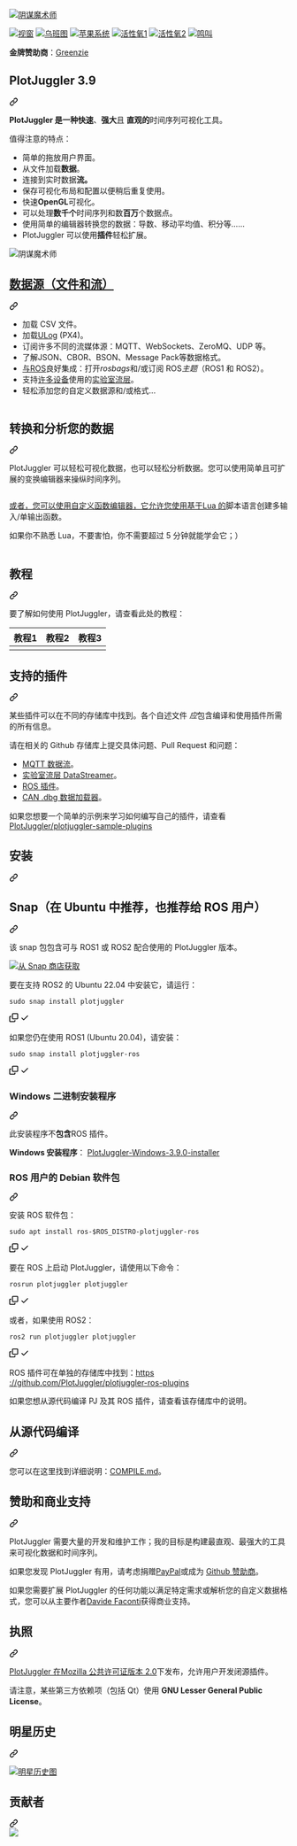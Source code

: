 <div class="Box-sc-g0xbh4-0 bJMeLZ js-snippet-clipboard-copy-unpositioned" data-hpc="true"><article class="markdown-body entry-content container-lg" itemprop="text"><p dir="auto"><a target="_blank" rel="noopener noreferrer" href="https://github.com/facontidavide/PlotJuggler/blob/main/docs/plotjuggler3_banner.svg"><img src="https://github.com/facontidavide/PlotJuggler/raw/main/docs/plotjuggler3_banner.svg" alt="阴谋魔术师" style="max-width: 100%;"></a></p>
<p dir="auto"><a href="https://github.com/facontidavide/PlotJuggler/actions/workflows/windows.yaml"><img src="https://github.com/facontidavide/PlotJuggler/actions/workflows/windows.yaml/badge.svg" alt="视窗" style="max-width: 100%;"></a>
<a href="https://github.com/facontidavide/PlotJuggler/actions/workflows/ubuntu.yaml"><img src="https://github.com/facontidavide/PlotJuggler/actions/workflows/ubuntu.yaml/badge.svg" alt="乌班图" style="max-width: 100%;"></a>
<a href="https://github.com/facontidavide/PlotJuggler/actions/workflows/macos.yaml"><img src="https://github.com/facontidavide/PlotJuggler/actions/workflows/macos.yaml/badge.svg" alt="苹果系统" style="max-width: 100%;"></a>
<a href="https://github.com/facontidavide/PlotJuggler/actions?query=workflow%3Aros1"><img src="https://github.com/facontidavide/PlotJuggler/workflows/ros1/badge.svg" alt="活性氧1" style="max-width: 100%;"></a>
<a href="https://github.com/facontidavide/PlotJuggler/actions?query=workflow%3Aros2"><img src="https://github.com/facontidavide/PlotJuggler/workflows/ros2/badge.svg" alt="活性氧2" style="max-width: 100%;"></a>
<a href="https://twitter.com/intent/tweet?text=I%20use%20PlotJuggler%20and%20it%20is%20amazing%0D%0A&amp;url=https://github.com/facontidavide/PlotJuggler&amp;via=facontidavide&amp;hashtags=dataviz,plotjuggler,GoROS,PX4" rel="nofollow"><img src="https://camo.githubusercontent.com/a00d957c85627f2862ae61b59289e25f875e9ae40a716efdf5c3e032d6b8f863/68747470733a2f2f696d672e736869656c64732e696f2f747769747465722f75726c2f687474702f736869656c64732e696f2e7376673f7374796c653d736f6369616c" alt="鸣叫" data-canonical-src="https://img.shields.io/twitter/url/http/shields.io.svg?style=social" style="max-width: 100%;"></a></p>
<p dir="auto"><strong><font style="vertical-align: inherit;"><font style="vertical-align: inherit;">金牌赞助商</font></font></strong><font style="vertical-align: inherit;"><font style="vertical-align: inherit;">：</font></font><a href="https://www.greenzie.com/" rel="nofollow"><font style="vertical-align: inherit;"><font style="vertical-align: inherit;">Greenzie</font></font></a></p>
<div class="markdown-heading" dir="auto"><h1 tabindex="-1" class="heading-element" dir="auto"><font style="vertical-align: inherit;"><font style="vertical-align: inherit;">PlotJuggler 3.9</font></font></h1><a id="user-content-plotjuggler-39" class="anchor" aria-label="永久链接：PlotJuggler 3.9" href="#plotjuggler-39"><svg class="octicon octicon-link" viewBox="0 0 16 16" version="1.1" width="16" height="16" aria-hidden="true"><path d="m7.775 3.275 1.25-1.25a3.5 3.5 0 1 1 4.95 4.95l-2.5 2.5a3.5 3.5 0 0 1-4.95 0 .751.751 0 0 1 .018-1.042.751.751 0 0 1 1.042-.018 1.998 1.998 0 0 0 2.83 0l2.5-2.5a2.002 2.002 0 0 0-2.83-2.83l-1.25 1.25a.751.751 0 0 1-1.042-.018.751.751 0 0 1-.018-1.042Zm-4.69 9.64a1.998 1.998 0 0 0 2.83 0l1.25-1.25a.751.751 0 0 1 1.042.018.751.751 0 0 1 .018 1.042l-1.25 1.25a3.5 3.5 0 1 1-4.95-4.95l2.5-2.5a3.5 3.5 0 0 1 4.95 0 .751.751 0 0 1-.018 1.042.751.751 0 0 1-1.042.018 1.998 1.998 0 0 0-2.83 0l-2.5 2.5a1.998 1.998 0 0 0 0 2.83Z"></path></svg></a></div>
<p dir="auto"><font style="vertical-align: inherit;"></font><strong><font style="vertical-align: inherit;"><font style="vertical-align: inherit;">PlotJuggler 是一种快速</font></font></strong><font style="vertical-align: inherit;"><font style="vertical-align: inherit;">、</font></font><strong><font style="vertical-align: inherit;"><font style="vertical-align: inherit;">强大</font></font></strong><font style="vertical-align: inherit;"><font style="vertical-align: inherit;">且  </font></font><strong><font style="vertical-align: inherit;"><font style="vertical-align: inherit;">直观的</font></font></strong><font style="vertical-align: inherit;"><font style="vertical-align: inherit;">时间序列可视化工具</font><font style="vertical-align: inherit;">。</font></font></p>
<p dir="auto"><font style="vertical-align: inherit;"><font style="vertical-align: inherit;">值得注意的特点：</font></font></p>
<ul dir="auto">
<li><font style="vertical-align: inherit;"><font style="vertical-align: inherit;">简单的拖放用户界面。</font></font></li>
<li><font style="vertical-align: inherit;"><font style="vertical-align: inherit;">从文件加载</font></font><strong><font style="vertical-align: inherit;"><font style="vertical-align: inherit;">数据</font></font></strong><font style="vertical-align: inherit;"><font style="vertical-align: inherit;">。</font></font></li>
<li><font style="vertical-align: inherit;"><font style="vertical-align: inherit;">连接到实时</font><font style="vertical-align: inherit;">数据</font></font><strong><font style="vertical-align: inherit;"><font style="vertical-align: inherit;">流。</font></font></strong><font style="vertical-align: inherit;"></font></li>
<li><font style="vertical-align: inherit;"><font style="vertical-align: inherit;">保存可视化布局和配置以便稍后重复使用。</font></font></li>
<li><font style="vertical-align: inherit;"><font style="vertical-align: inherit;">快速</font></font><strong><font style="vertical-align: inherit;"><font style="vertical-align: inherit;">OpenGL</font></font></strong><font style="vertical-align: inherit;"><font style="vertical-align: inherit;">可视化。</font></font></li>
<li><font style="vertical-align: inherit;"><font style="vertical-align: inherit;">可以处理</font></font><strong><font style="vertical-align: inherit;"><font style="vertical-align: inherit;">数千个</font></font></strong><font style="vertical-align: inherit;"><font style="vertical-align: inherit;">时间序列和数</font></font><strong><font style="vertical-align: inherit;"><font style="vertical-align: inherit;">百万</font></font></strong><font style="vertical-align: inherit;"><font style="vertical-align: inherit;">个数据点。</font></font></li>
<li><font style="vertical-align: inherit;"><font style="vertical-align: inherit;">使用简单的编辑器转换您的数据：导数、移动平均值、积分等……</font></font></li>
<li><font style="vertical-align: inherit;"><font style="vertical-align: inherit;">PlotJuggler 可以使用</font></font><strong><font style="vertical-align: inherit;"><font style="vertical-align: inherit;">插件</font></font></strong><font style="vertical-align: inherit;"><font style="vertical-align: inherit;">轻松扩展。</font></font></li>
</ul>
<p dir="auto"><animated-image data-catalyst=""><a target="_blank" rel="noopener noreferrer" href="https://github.com/facontidavide/PlotJuggler/blob/main/docs/plotjuggler3.gif" data-target="animated-image.originalLink"><img src="https://github.com/facontidavide/PlotJuggler/raw/main/docs/plotjuggler3.gif" alt="阴谋魔术师" style="max-width: 100%; display: inline-block;" data-target="animated-image.originalImage"></a>
      <span class="AnimatedImagePlayer" data-target="animated-image.player" hidden="">
        <a data-target="animated-image.replacedLink" class="AnimatedImagePlayer-images" href="https://github.com/facontidavide/PlotJuggler/blob/main/docs/plotjuggler3.gif" target="_blank">
          
        
<div class="markdown-heading" dir="auto"><h2 tabindex="-1" class="heading-element" dir="auto"><font style="vertical-align: inherit;"><font style="vertical-align: inherit;">数据源（文件和流）</font></font></h2><a id="user-content-data-sources-file-and-streaming" class="anchor" aria-label="永久链接：数据源（文件和流）" href="#data-sources-file-and-streaming"><svg class="octicon octicon-link" viewBox="0 0 16 16" version="1.1" width="16" height="16" aria-hidden="true"><path d="m7.775 3.275 1.25-1.25a3.5 3.5 0 1 1 4.95 4.95l-2.5 2.5a3.5 3.5 0 0 1-4.95 0 .751.751 0 0 1 .018-1.042.751.751 0 0 1 1.042-.018 1.998 1.998 0 0 0 2.83 0l2.5-2.5a2.002 2.002 0 0 0-2.83-2.83l-1.25 1.25a.751.751 0 0 1-1.042-.018.751.751 0 0 1-.018-1.042Zm-4.69 9.64a1.998 1.998 0 0 0 2.83 0l1.25-1.25a.751.751 0 0 1 1.042.018.751.751 0 0 1 .018 1.042l-1.25 1.25a3.5 3.5 0 1 1-4.95-4.95l2.5-2.5a3.5 3.5 0 0 1 4.95 0 .751.751 0 0 1-.018 1.042.751.751 0 0 1-1.042.018 1.998 1.998 0 0 0-2.83 0l-2.5 2.5a1.998 1.998 0 0 0 0 2.83Z"></path></svg></a></div>
<ul dir="auto">
<li><font style="vertical-align: inherit;"><font style="vertical-align: inherit;">加载 CSV 文件。</font></font></li>
<li><font style="vertical-align: inherit;"><font style="vertical-align: inherit;">加载</font></font><a href="https://dev.px4.io/v1.9.0/en/log/ulog_file_format.html" rel="nofollow"><font style="vertical-align: inherit;"><font style="vertical-align: inherit;">ULog</font></font></a><font style="vertical-align: inherit;"><font style="vertical-align: inherit;"> (PX4)。</font></font></li>
<li><font style="vertical-align: inherit;"><font style="vertical-align: inherit;">订阅许多不同的流媒体源：MQTT、WebSockets、ZeroMQ、UDP 等。</font></font></li>
<li><font style="vertical-align: inherit;"><font style="vertical-align: inherit;">了解JSON、CBOR、BSON、Message Pack等数据格式。</font></font></li>
<li><font style="vertical-align: inherit;"></font><a href="https://www.ros.org/" rel="nofollow"><font style="vertical-align: inherit;"><font style="vertical-align: inherit;">与ROS</font></font></a><font style="vertical-align: inherit;"><font style="vertical-align: inherit;">良好集成</font><font style="vertical-align: inherit;">：打开</font></font><em><font style="vertical-align: inherit;"><font style="vertical-align: inherit;">rosbags</font></font></em><font style="vertical-align: inherit;"><font style="vertical-align: inherit;">和/或订阅 ROS</font></font><em><font style="vertical-align: inherit;"><font style="vertical-align: inherit;">主题</font></font></em><font style="vertical-align: inherit;"><font style="vertical-align: inherit;">（ROS1 和 ROS2）。</font></font></li>
<li><font style="vertical-align: inherit;"><font style="vertical-align: inherit;">支持</font><a href="https://labstreaminglayer.readthedocs.io/info/supported_devices.html" rel="nofollow"><font style="vertical-align: inherit;">许多设备</font></a><font style="vertical-align: inherit;">使用的</font></font><a href="https://labstreaminglayer.readthedocs.io/info/intro.html" rel="nofollow"><font style="vertical-align: inherit;"><font style="vertical-align: inherit;">实验室流层</font></font></a><font style="vertical-align: inherit;"><font style="vertical-align: inherit;">。</font></font><a href="https://labstreaminglayer.readthedocs.io/info/supported_devices.html" rel="nofollow"><font style="vertical-align: inherit;"></font></a><font style="vertical-align: inherit;"></font></li>
<li><font style="vertical-align: inherit;"><font style="vertical-align: inherit;">轻松添加您的自定义数据源和/或格式...</font></font></li>
</ul>
<p dir="auto"><a target="_blank" rel="noopener noreferrer" href="/facontidavide/PlotJuggler/blob/main/docs/data_sources.svg"><img src="/facontidavide/PlotJuggler/raw/main/docs/data_sources.svg" alt="" style="max-width: 100%;"></a></p>
<div class="markdown-heading" dir="auto"><h2 tabindex="-1" class="heading-element" dir="auto"><font style="vertical-align: inherit;"><font style="vertical-align: inherit;">转换和分析您的数据</font></font></h2><a id="user-content-transform-and-analyze-your-data" class="anchor" aria-label="永久链接：转换和分析您的数据" href="#transform-and-analyze-your-data"><svg class="octicon octicon-link" viewBox="0 0 16 16" version="1.1" width="16" height="16" aria-hidden="true"><path d="m7.775 3.275 1.25-1.25a3.5 3.5 0 1 1 4.95 4.95l-2.5 2.5a3.5 3.5 0 0 1-4.95 0 .751.751 0 0 1 .018-1.042.751.751 0 0 1 1.042-.018 1.998 1.998 0 0 0 2.83 0l2.5-2.5a2.002 2.002 0 0 0-2.83-2.83l-1.25 1.25a.751.751 0 0 1-1.042-.018.751.751 0 0 1-.018-1.042Zm-4.69 9.64a1.998 1.998 0 0 0 2.83 0l1.25-1.25a.751.751 0 0 1 1.042.018.751.751 0 0 1 .018 1.042l-1.25 1.25a3.5 3.5 0 1 1-4.95-4.95l2.5-2.5a3.5 3.5 0 0 1 4.95 0 .751.751 0 0 1-.018 1.042.751.751 0 0 1-1.042.018 1.998 1.998 0 0 0-2.83 0l-2.5 2.5a1.998 1.998 0 0 0 0 2.83Z"></path></svg></a></div>
<p dir="auto"><font style="vertical-align: inherit;"><font style="vertical-align: inherit;">PlotJuggler 可以轻松可视化数据，也可以轻松分析数据。</font><font style="vertical-align: inherit;">您可以使用简单且可扩展的变换编辑器来操纵时间序列。</font></font></p>
<p dir="auto"><a target="_blank" rel="noopener noreferrer" href="/facontidavide/PlotJuggler/blob/main/docs/function_editor.png"><img src="/facontidavide/PlotJuggler/raw/main/docs/function_editor.png" alt="" style="max-width: 100%;"></a></p>
<p dir="auto"><font style="vertical-align: inherit;"></font><a href="https://www.tutorialspoint.com/lua/index.htm" rel="nofollow"><font style="vertical-align: inherit;"><font style="vertical-align: inherit;">或者，您可以使用自定义函数编辑器，它允许您使用基于Lua 的</font></font></a><font style="vertical-align: inherit;"><font style="vertical-align: inherit;">脚本语言创建多输入/单输出函数</font><font style="vertical-align: inherit;">。</font></font></p>
<p dir="auto"><font style="vertical-align: inherit;"><font style="vertical-align: inherit;">如果你不熟悉 Lua，不要害怕，你不需要超过 5 分钟就能学会它；）</font></font></p>
<p dir="auto"><a target="_blank" rel="noopener noreferrer" href="/facontidavide/PlotJuggler/blob/main/docs/custom_editor.png"><img src="/facontidavide/PlotJuggler/raw/main/docs/custom_editor.png" alt="" style="max-width: 100%;"></a></p>
<div class="markdown-heading" dir="auto"><h2 tabindex="-1" class="heading-element" dir="auto"><font style="vertical-align: inherit;"><font style="vertical-align: inherit;">教程</font></font></h2><a id="user-content-tutorials" class="anchor" aria-label="永久链接：教程" href="#tutorials"><svg class="octicon octicon-link" viewBox="0 0 16 16" version="1.1" width="16" height="16" aria-hidden="true"><path d="m7.775 3.275 1.25-1.25a3.5 3.5 0 1 1 4.95 4.95l-2.5 2.5a3.5 3.5 0 0 1-4.95 0 .751.751 0 0 1 .018-1.042.751.751 0 0 1 1.042-.018 1.998 1.998 0 0 0 2.83 0l2.5-2.5a2.002 2.002 0 0 0-2.83-2.83l-1.25 1.25a.751.751 0 0 1-1.042-.018.751.751 0 0 1-.018-1.042Zm-4.69 9.64a1.998 1.998 0 0 0 2.83 0l1.25-1.25a.751.751 0 0 1 1.042.018.751.751 0 0 1 .018 1.042l-1.25 1.25a3.5 3.5 0 1 1-4.95-4.95l2.5-2.5a3.5 3.5 0 0 1 4.95 0 .751.751 0 0 1-.018 1.042.751.751 0 0 1-1.042.018 1.998 1.998 0 0 0-2.83 0l-2.5 2.5a1.998 1.998 0 0 0 0 2.83Z"></path></svg></a></div>
<p dir="auto"><font style="vertical-align: inherit;"><font style="vertical-align: inherit;">要了解如何使用 PlotJuggler，请查看此处的教程：</font></font></p>
<table>
<thead>
<tr>
<th align="center"><font style="vertical-align: inherit;"><font style="vertical-align: inherit;">教程1</font></font></th>
<th align="center"><font style="vertical-align: inherit;"><font style="vertical-align: inherit;">教程2</font></font></th>
<th align="center"><font style="vertical-align: inherit;"><font style="vertical-align: inherit;">教程3</font></font></th>
</tr>
</thead>
<tbody>
<tr>
<td align="center"><a href="https://slides.com/davidefaconti/introduction-to-plotjuggler" rel="nofollow"><img src="/facontidavide/PlotJuggler/raw/main/docs/tutorial_1.png" alt="" style="max-width: 100%;"></a></td>
<td align="center"><a href="https://slides.com/davidefaconti/plotjuggler-data" rel="nofollow"><img src="/facontidavide/PlotJuggler/raw/main/docs/tutorial_2.png" alt="" style="max-width: 100%;"></a></td>
<td align="center"><a href="https://slides.com/davidefaconti/plotjuggler-transforms" rel="nofollow"><img src="/facontidavide/PlotJuggler/raw/main/docs/tutorial_3.png" alt="" style="max-width: 100%;"></a></td>
</tr>
</tbody>
</table>
<div class="markdown-heading" dir="auto"><h2 tabindex="-1" class="heading-element" dir="auto"><font style="vertical-align: inherit;"><font style="vertical-align: inherit;">支持的插件</font></font></h2><a id="user-content-supported-plugins" class="anchor" aria-label="永久链接：支持的插件" href="#supported-plugins"><svg class="octicon octicon-link" viewBox="0 0 16 16" version="1.1" width="16" height="16" aria-hidden="true"><path d="m7.775 3.275 1.25-1.25a3.5 3.5 0 1 1 4.95 4.95l-2.5 2.5a3.5 3.5 0 0 1-4.95 0 .751.751 0 0 1 .018-1.042.751.751 0 0 1 1.042-.018 1.998 1.998 0 0 0 2.83 0l2.5-2.5a2.002 2.002 0 0 0-2.83-2.83l-1.25 1.25a.751.751 0 0 1-1.042-.018.751.751 0 0 1-.018-1.042Zm-4.69 9.64a1.998 1.998 0 0 0 2.83 0l1.25-1.25a.751.751 0 0 1 1.042.018.751.751 0 0 1 .018 1.042l-1.25 1.25a3.5 3.5 0 1 1-4.95-4.95l2.5-2.5a3.5 3.5 0 0 1 4.95 0 .751.751 0 0 1-.018 1.042.751.751 0 0 1-1.042.018 1.998 1.998 0 0 0-2.83 0l-2.5 2.5a1.998 1.998 0 0 0 0 2.83Z"></path></svg></a></div>
<p dir="auto"><font style="vertical-align: inherit;"><font style="vertical-align: inherit;">某些插件可以在不同的存储库中找到。</font><font style="vertical-align: inherit;">各个自述文件
</font></font><em><font style="vertical-align: inherit;"><font style="vertical-align: inherit;">应</font></font></em><font style="vertical-align: inherit;"><font style="vertical-align: inherit;">包含编译和使用插件所需的所有信息。</font></font></p>
<p dir="auto"><font style="vertical-align: inherit;"><font style="vertical-align: inherit;">请在相关的 Github 存储库上提交具体问题、Pull Request 和问题：</font></font></p>
<ul dir="auto">
<li><a href="https://github.com/PlotJuggler/plotjuggler-mqtt"><font style="vertical-align: inherit;"><font style="vertical-align: inherit;">MQTT 数据流</font></font></a><font style="vertical-align: inherit;"><font style="vertical-align: inherit;">。</font></font></li>
<li><a href="https://github.com/PlotJuggler/plotjuggler-lsl"><font style="vertical-align: inherit;"><font style="vertical-align: inherit;">实验室流层 DataStreamer</font></font></a><font style="vertical-align: inherit;"><font style="vertical-align: inherit;">。</font></font></li>
<li><a href="https://github.com/PlotJuggler/plotjuggler-ros-plugins"><font style="vertical-align: inherit;"><font style="vertical-align: inherit;">ROS 插件</font></font></a><font style="vertical-align: inherit;"><font style="vertical-align: inherit;">。</font></font></li>
<li><a href="https://github.com/PlotJuggler/plotjuggler-CAN-dbs"><font style="vertical-align: inherit;"><font style="vertical-align: inherit;">CAN .dbg 数据加载器</font></font></a><font style="vertical-align: inherit;"><font style="vertical-align: inherit;">。</font></font></li>
</ul>
<p dir="auto"><font style="vertical-align: inherit;"><font style="vertical-align: inherit;">如果您想要一个简单的示例来学习如何编写自己的插件，请查看
</font></font><a href="https://github.com/PlotJuggler/plotjuggler-sample-plugins"><font style="vertical-align: inherit;"><font style="vertical-align: inherit;">PlotJuggler/plotjuggler-sample-plugins</font></font></a></p>
<div class="markdown-heading" dir="auto"><h2 tabindex="-1" class="heading-element" dir="auto"><font style="vertical-align: inherit;"><font style="vertical-align: inherit;">安装</font></font></h2><a id="user-content-installation" class="anchor" aria-label="永久链接：安装" href="#installation"><svg class="octicon octicon-link" viewBox="0 0 16 16" version="1.1" width="16" height="16" aria-hidden="true"><path d="m7.775 3.275 1.25-1.25a3.5 3.5 0 1 1 4.95 4.95l-2.5 2.5a3.5 3.5 0 0 1-4.95 0 .751.751 0 0 1 .018-1.042.751.751 0 0 1 1.042-.018 1.998 1.998 0 0 0 2.83 0l2.5-2.5a2.002 2.002 0 0 0-2.83-2.83l-1.25 1.25a.751.751 0 0 1-1.042-.018.751.751 0 0 1-.018-1.042Zm-4.69 9.64a1.998 1.998 0 0 0 2.83 0l1.25-1.25a.751.751 0 0 1 1.042.018.751.751 0 0 1 .018 1.042l-1.25 1.25a3.5 3.5 0 1 1-4.95-4.95l2.5-2.5a3.5 3.5 0 0 1 4.95 0 .751.751 0 0 1-.018 1.042.751.751 0 0 1-1.042.018 1.998 1.998 0 0 0-2.83 0l-2.5 2.5a1.998 1.998 0 0 0 0 2.83Z"></path></svg></a></div>
<div class="markdown-heading" dir="auto"><h2 tabindex="-1" class="heading-element" dir="auto"><font style="vertical-align: inherit;"><font style="vertical-align: inherit;">Snap（在 Ubuntu 中推荐，也推荐给 ROS 用户）</font></font></h2><a id="user-content-snap-recommended-in-ubuntu-to-ros-users-too" class="anchor" aria-label="永久链接：Snap（在 Ubuntu 中推荐，也推荐给 ROS 用户）" href="#snap-recommended-in-ubuntu-to-ros-users-too"><svg class="octicon octicon-link" viewBox="0 0 16 16" version="1.1" width="16" height="16" aria-hidden="true"><path d="m7.775 3.275 1.25-1.25a3.5 3.5 0 1 1 4.95 4.95l-2.5 2.5a3.5 3.5 0 0 1-4.95 0 .751.751 0 0 1 .018-1.042.751.751 0 0 1 1.042-.018 1.998 1.998 0 0 0 2.83 0l2.5-2.5a2.002 2.002 0 0 0-2.83-2.83l-1.25 1.25a.751.751 0 0 1-1.042-.018.751.751 0 0 1-.018-1.042Zm-4.69 9.64a1.998 1.998 0 0 0 2.83 0l1.25-1.25a.751.751 0 0 1 1.042.018.751.751 0 0 1 .018 1.042l-1.25 1.25a3.5 3.5 0 1 1-4.95-4.95l2.5-2.5a3.5 3.5 0 0 1 4.95 0 .751.751 0 0 1-.018 1.042.751.751 0 0 1-1.042.018 1.998 1.998 0 0 0-2.83 0l-2.5 2.5a1.998 1.998 0 0 0 0 2.83Z"></path></svg></a></div>
<p dir="auto"><font style="vertical-align: inherit;"><font style="vertical-align: inherit;">该 snap 包包含可与 ROS1 或 ROS2 配合使用的 PlotJuggler 版本。</font></font></p>
<p dir="auto"><a target="_blank" rel="noopener noreferrer nofollow" href="https://camo.githubusercontent.com/46aa03c94aa80f6545e01f2ce3966a1d7ae73552495f177b9b71f411408ce325/68747470733a2f2f736e617063726166742e696f2f7374617469632f696d616765732f6261646765732f656e2f736e61702d73746f72652d626c61636b2e737667"><img src="https://camo.githubusercontent.com/46aa03c94aa80f6545e01f2ce3966a1d7ae73552495f177b9b71f411408ce325/68747470733a2f2f736e617063726166742e696f2f7374617469632f696d616765732f6261646765732f656e2f736e61702d73746f72652d626c61636b2e737667" alt="从 Snap 商店获取" data-canonical-src="https://snapcraft.io/static/images/badges/en/snap-store-black.svg" style="max-width: 100%;"></a></p>
<p dir="auto"><font style="vertical-align: inherit;"><font style="vertical-align: inherit;">要在支持 ROS2 的 Ubuntu 22.04 中安装它，请运行：</font></font></p>
<div class="snippet-clipboard-content notranslate position-relative overflow-auto"><pre class="notranslate"><code>sudo snap install plotjuggler
</code></pre><div class="zeroclipboard-container">
    <clipboard-copy aria-label="Copy" class="ClipboardButton btn btn-invisible js-clipboard-copy m-2 p-0 tooltipped-no-delay d-flex flex-justify-center flex-items-center" data-copy-feedback="Copied!" data-tooltip-direction="w" value="sudo snap install plotjuggler" tabindex="0" role="button">
      <svg aria-hidden="true" height="16" viewBox="0 0 16 16" version="1.1" width="16" data-view-component="true" class="octicon octicon-copy js-clipboard-copy-icon">
    <path d="M0 6.75C0 5.784.784 5 1.75 5h1.5a.75.75 0 0 1 0 1.5h-1.5a.25.25 0 0 0-.25.25v7.5c0 .138.112.25.25.25h7.5a.25.25 0 0 0 .25-.25v-1.5a.75.75 0 0 1 1.5 0v1.5A1.75 1.75 0 0 1 9.25 16h-7.5A1.75 1.75 0 0 1 0 14.25Z"></path><path d="M5 1.75C5 .784 5.784 0 6.75 0h7.5C15.216 0 16 .784 16 1.75v7.5A1.75 1.75 0 0 1 14.25 11h-7.5A1.75 1.75 0 0 1 5 9.25Zm1.75-.25a.25.25 0 0 0-.25.25v7.5c0 .138.112.25.25.25h7.5a.25.25 0 0 0 .25-.25v-7.5a.25.25 0 0 0-.25-.25Z"></path>
</svg>
      <svg aria-hidden="true" height="16" viewBox="0 0 16 16" version="1.1" width="16" data-view-component="true" class="octicon octicon-check js-clipboard-check-icon color-fg-success d-none">
    <path d="M13.78 4.22a.75.75 0 0 1 0 1.06l-7.25 7.25a.75.75 0 0 1-1.06 0L2.22 9.28a.751.751 0 0 1 .018-1.042.751.751 0 0 1 1.042-.018L6 10.94l6.72-6.72a.75.75 0 0 1 1.06 0Z"></path>
</svg>
    </clipboard-copy>
  </div></div>
<p dir="auto"><font style="vertical-align: inherit;"><font style="vertical-align: inherit;">如果您仍在使用 ROS1 (Ubuntu 20.04)，请安装：</font></font></p>
<div class="snippet-clipboard-content notranslate position-relative overflow-auto"><pre class="notranslate"><code>sudo snap install plotjuggler-ros
</code></pre><div class="zeroclipboard-container">
    <clipboard-copy aria-label="Copy" class="ClipboardButton btn btn-invisible js-clipboard-copy m-2 p-0 tooltipped-no-delay d-flex flex-justify-center flex-items-center" data-copy-feedback="Copied!" data-tooltip-direction="w" value="sudo snap install plotjuggler-ros" tabindex="0" role="button">
      <svg aria-hidden="true" height="16" viewBox="0 0 16 16" version="1.1" width="16" data-view-component="true" class="octicon octicon-copy js-clipboard-copy-icon">
    <path d="M0 6.75C0 5.784.784 5 1.75 5h1.5a.75.75 0 0 1 0 1.5h-1.5a.25.25 0 0 0-.25.25v7.5c0 .138.112.25.25.25h7.5a.25.25 0 0 0 .25-.25v-1.5a.75.75 0 0 1 1.5 0v1.5A1.75 1.75 0 0 1 9.25 16h-7.5A1.75 1.75 0 0 1 0 14.25Z"></path><path d="M5 1.75C5 .784 5.784 0 6.75 0h7.5C15.216 0 16 .784 16 1.75v7.5A1.75 1.75 0 0 1 14.25 11h-7.5A1.75 1.75 0 0 1 5 9.25Zm1.75-.25a.25.25 0 0 0-.25.25v7.5c0 .138.112.25.25.25h7.5a.25.25 0 0 0 .25-.25v-7.5a.25.25 0 0 0-.25-.25Z"></path>
</svg>
      <svg aria-hidden="true" height="16" viewBox="0 0 16 16" version="1.1" width="16" data-view-component="true" class="octicon octicon-check js-clipboard-check-icon color-fg-success d-none">
    <path d="M13.78 4.22a.75.75 0 0 1 0 1.06l-7.25 7.25a.75.75 0 0 1-1.06 0L2.22 9.28a.751.751 0 0 1 .018-1.042.751.751 0 0 1 1.042-.018L6 10.94l6.72-6.72a.75.75 0 0 1 1.06 0Z"></path>
</svg>
    </clipboard-copy>
  </div></div>
<div class="markdown-heading" dir="auto"><h3 tabindex="-1" class="heading-element" dir="auto"><font style="vertical-align: inherit;"><font style="vertical-align: inherit;">Windows 二进制安装程序</font></font></h3><a id="user-content-windows-binary-installer" class="anchor" aria-label="永久链接：Windows 二进制安装程序" href="#windows-binary-installer"><svg class="octicon octicon-link" viewBox="0 0 16 16" version="1.1" width="16" height="16" aria-hidden="true"><path d="m7.775 3.275 1.25-1.25a3.5 3.5 0 1 1 4.95 4.95l-2.5 2.5a3.5 3.5 0 0 1-4.95 0 .751.751 0 0 1 .018-1.042.751.751 0 0 1 1.042-.018 1.998 1.998 0 0 0 2.83 0l2.5-2.5a2.002 2.002 0 0 0-2.83-2.83l-1.25 1.25a.751.751 0 0 1-1.042-.018.751.751 0 0 1-.018-1.042Zm-4.69 9.64a1.998 1.998 0 0 0 2.83 0l1.25-1.25a.751.751 0 0 1 1.042.018.751.751 0 0 1 .018 1.042l-1.25 1.25a3.5 3.5 0 1 1-4.95-4.95l2.5-2.5a3.5 3.5 0 0 1 4.95 0 .751.751 0 0 1-.018 1.042.751.751 0 0 1-1.042.018 1.998 1.998 0 0 0-2.83 0l-2.5 2.5a1.998 1.998 0 0 0 0 2.83Z"></path></svg></a></div>
<p dir="auto"><font style="vertical-align: inherit;"><font style="vertical-align: inherit;">此安装程序不</font></font><strong><font style="vertical-align: inherit;"><font style="vertical-align: inherit;">包含</font></font></strong><font style="vertical-align: inherit;"><font style="vertical-align: inherit;">ROS 插件。</font></font></p>
<p dir="auto"><strong><font style="vertical-align: inherit;"><font style="vertical-align: inherit;">Windows 安装程序</font></font></strong><font style="vertical-align: inherit;"><font style="vertical-align: inherit;">：
 </font></font><a href="https://github.com/facontidavide/PlotJuggler/releases/download/3.9.0/PlotJuggler-Windows-3.9.0-installer.exe"><font style="vertical-align: inherit;"><font style="vertical-align: inherit;">PlotJuggler-Windows-3.9.0-installer</font></font></a></p>
<div class="markdown-heading" dir="auto"><h3 tabindex="-1" class="heading-element" dir="auto"><font style="vertical-align: inherit;"><font style="vertical-align: inherit;">ROS 用户的 Debian 软件包</font></font></h3><a id="user-content-debian-packages-for-ros-user" class="anchor" aria-label="永久链接：适用于 ROS 用户的 Debian 软件包" href="#debian-packages-for-ros-user"><svg class="octicon octicon-link" viewBox="0 0 16 16" version="1.1" width="16" height="16" aria-hidden="true"><path d="m7.775 3.275 1.25-1.25a3.5 3.5 0 1 1 4.95 4.95l-2.5 2.5a3.5 3.5 0 0 1-4.95 0 .751.751 0 0 1 .018-1.042.751.751 0 0 1 1.042-.018 1.998 1.998 0 0 0 2.83 0l2.5-2.5a2.002 2.002 0 0 0-2.83-2.83l-1.25 1.25a.751.751 0 0 1-1.042-.018.751.751 0 0 1-.018-1.042Zm-4.69 9.64a1.998 1.998 0 0 0 2.83 0l1.25-1.25a.751.751 0 0 1 1.042.018.751.751 0 0 1 .018 1.042l-1.25 1.25a3.5 3.5 0 1 1-4.95-4.95l2.5-2.5a3.5 3.5 0 0 1 4.95 0 .751.751 0 0 1-.018 1.042.751.751 0 0 1-1.042.018 1.998 1.998 0 0 0-2.83 0l-2.5 2.5a1.998 1.998 0 0 0 0 2.83Z"></path></svg></a></div>
<p dir="auto"><font style="vertical-align: inherit;"><font style="vertical-align: inherit;">安装 ROS 软件包：</font></font></p>
<div class="snippet-clipboard-content notranslate position-relative overflow-auto"><pre class="notranslate"><code>sudo apt install ros-$ROS_DISTRO-plotjuggler-ros
</code></pre><div class="zeroclipboard-container">
    <clipboard-copy aria-label="Copy" class="ClipboardButton btn btn-invisible js-clipboard-copy m-2 p-0 tooltipped-no-delay d-flex flex-justify-center flex-items-center" data-copy-feedback="Copied!" data-tooltip-direction="w" value="sudo apt install ros-$ROS_DISTRO-plotjuggler-ros" tabindex="0" role="button">
      <svg aria-hidden="true" height="16" viewBox="0 0 16 16" version="1.1" width="16" data-view-component="true" class="octicon octicon-copy js-clipboard-copy-icon">
    <path d="M0 6.75C0 5.784.784 5 1.75 5h1.5a.75.75 0 0 1 0 1.5h-1.5a.25.25 0 0 0-.25.25v7.5c0 .138.112.25.25.25h7.5a.25.25 0 0 0 .25-.25v-1.5a.75.75 0 0 1 1.5 0v1.5A1.75 1.75 0 0 1 9.25 16h-7.5A1.75 1.75 0 0 1 0 14.25Z"></path><path d="M5 1.75C5 .784 5.784 0 6.75 0h7.5C15.216 0 16 .784 16 1.75v7.5A1.75 1.75 0 0 1 14.25 11h-7.5A1.75 1.75 0 0 1 5 9.25Zm1.75-.25a.25.25 0 0 0-.25.25v7.5c0 .138.112.25.25.25h7.5a.25.25 0 0 0 .25-.25v-7.5a.25.25 0 0 0-.25-.25Z"></path>
</svg>
      <svg aria-hidden="true" height="16" viewBox="0 0 16 16" version="1.1" width="16" data-view-component="true" class="octicon octicon-check js-clipboard-check-icon color-fg-success d-none">
    <path d="M13.78 4.22a.75.75 0 0 1 0 1.06l-7.25 7.25a.75.75 0 0 1-1.06 0L2.22 9.28a.751.751 0 0 1 .018-1.042.751.751 0 0 1 1.042-.018L6 10.94l6.72-6.72a.75.75 0 0 1 1.06 0Z"></path>
</svg>
    </clipboard-copy>
  </div></div>
<p dir="auto"><font style="vertical-align: inherit;"><font style="vertical-align: inherit;">要在 ROS 上启动 PlotJuggler，请使用以下命令：</font></font></p>
<div class="snippet-clipboard-content notranslate position-relative overflow-auto"><pre class="notranslate"><code>rosrun plotjuggler plotjuggler
</code></pre><div class="zeroclipboard-container">
    <clipboard-copy aria-label="Copy" class="ClipboardButton btn btn-invisible js-clipboard-copy m-2 p-0 tooltipped-no-delay d-flex flex-justify-center flex-items-center" data-copy-feedback="Copied!" data-tooltip-direction="w" value="rosrun plotjuggler plotjuggler" tabindex="0" role="button">
      <svg aria-hidden="true" height="16" viewBox="0 0 16 16" version="1.1" width="16" data-view-component="true" class="octicon octicon-copy js-clipboard-copy-icon">
    <path d="M0 6.75C0 5.784.784 5 1.75 5h1.5a.75.75 0 0 1 0 1.5h-1.5a.25.25 0 0 0-.25.25v7.5c0 .138.112.25.25.25h7.5a.25.25 0 0 0 .25-.25v-1.5a.75.75 0 0 1 1.5 0v1.5A1.75 1.75 0 0 1 9.25 16h-7.5A1.75 1.75 0 0 1 0 14.25Z"></path><path d="M5 1.75C5 .784 5.784 0 6.75 0h7.5C15.216 0 16 .784 16 1.75v7.5A1.75 1.75 0 0 1 14.25 11h-7.5A1.75 1.75 0 0 1 5 9.25Zm1.75-.25a.25.25 0 0 0-.25.25v7.5c0 .138.112.25.25.25h7.5a.25.25 0 0 0 .25-.25v-7.5a.25.25 0 0 0-.25-.25Z"></path>
</svg>
      <svg aria-hidden="true" height="16" viewBox="0 0 16 16" version="1.1" width="16" data-view-component="true" class="octicon octicon-check js-clipboard-check-icon color-fg-success d-none">
    <path d="M13.78 4.22a.75.75 0 0 1 0 1.06l-7.25 7.25a.75.75 0 0 1-1.06 0L2.22 9.28a.751.751 0 0 1 .018-1.042.751.751 0 0 1 1.042-.018L6 10.94l6.72-6.72a.75.75 0 0 1 1.06 0Z"></path>
</svg>
    </clipboard-copy>
  </div></div>
<p dir="auto"><font style="vertical-align: inherit;"><font style="vertical-align: inherit;">或者，如果使用 ROS2：</font></font></p>
<div class="snippet-clipboard-content notranslate position-relative overflow-auto"><pre class="notranslate"><code>ros2 run plotjuggler plotjuggler
</code></pre><div class="zeroclipboard-container">
    <clipboard-copy aria-label="Copy" class="ClipboardButton btn btn-invisible js-clipboard-copy m-2 p-0 tooltipped-no-delay d-flex flex-justify-center flex-items-center" data-copy-feedback="Copied!" data-tooltip-direction="w" value="ros2 run plotjuggler plotjuggler" tabindex="0" role="button">
      <svg aria-hidden="true" height="16" viewBox="0 0 16 16" version="1.1" width="16" data-view-component="true" class="octicon octicon-copy js-clipboard-copy-icon">
    <path d="M0 6.75C0 5.784.784 5 1.75 5h1.5a.75.75 0 0 1 0 1.5h-1.5a.25.25 0 0 0-.25.25v7.5c0 .138.112.25.25.25h7.5a.25.25 0 0 0 .25-.25v-1.5a.75.75 0 0 1 1.5 0v1.5A1.75 1.75 0 0 1 9.25 16h-7.5A1.75 1.75 0 0 1 0 14.25Z"></path><path d="M5 1.75C5 .784 5.784 0 6.75 0h7.5C15.216 0 16 .784 16 1.75v7.5A1.75 1.75 0 0 1 14.25 11h-7.5A1.75 1.75 0 0 1 5 9.25Zm1.75-.25a.25.25 0 0 0-.25.25v7.5c0 .138.112.25.25.25h7.5a.25.25 0 0 0 .25-.25v-7.5a.25.25 0 0 0-.25-.25Z"></path>
</svg>
      <svg aria-hidden="true" height="16" viewBox="0 0 16 16" version="1.1" width="16" data-view-component="true" class="octicon octicon-check js-clipboard-check-icon color-fg-success d-none">
    <path d="M13.78 4.22a.75.75 0 0 1 0 1.06l-7.25 7.25a.75.75 0 0 1-1.06 0L2.22 9.28a.751.751 0 0 1 .018-1.042.751.751 0 0 1 1.042-.018L6 10.94l6.72-6.72a.75.75 0 0 1 1.06 0Z"></path>
</svg>
    </clipboard-copy>
  </div></div>
<p dir="auto"><font style="vertical-align: inherit;"><font style="vertical-align: inherit;">ROS 插件可在单独的存储库中找到：</font></font><a href="https://github.com/PlotJuggler/plotjuggler-ros-plugins"><font style="vertical-align: inherit;"><font style="vertical-align: inherit;">https ://github.com/PlotJuggler/plotjuggler-ros-plugins</font></font></a></p>
<p dir="auto"><font style="vertical-align: inherit;"><font style="vertical-align: inherit;">如果您想从源代码编译 PJ 及其 ROS 插件，请查看该存储库中的说明。</font></font></p>
<div class="markdown-heading" dir="auto"><h2 tabindex="-1" class="heading-element" dir="auto"><font style="vertical-align: inherit;"><font style="vertical-align: inherit;">从源代码编译</font></font></h2><a id="user-content-compile-from-source" class="anchor" aria-label="永久链接：从源代码编译" href="#compile-from-source"><svg class="octicon octicon-link" viewBox="0 0 16 16" version="1.1" width="16" height="16" aria-hidden="true"><path d="m7.775 3.275 1.25-1.25a3.5 3.5 0 1 1 4.95 4.95l-2.5 2.5a3.5 3.5 0 0 1-4.95 0 .751.751 0 0 1 .018-1.042.751.751 0 0 1 1.042-.018 1.998 1.998 0 0 0 2.83 0l2.5-2.5a2.002 2.002 0 0 0-2.83-2.83l-1.25 1.25a.751.751 0 0 1-1.042-.018.751.751 0 0 1-.018-1.042Zm-4.69 9.64a1.998 1.998 0 0 0 2.83 0l1.25-1.25a.751.751 0 0 1 1.042.018.751.751 0 0 1 .018 1.042l-1.25 1.25a3.5 3.5 0 1 1-4.95-4.95l2.5-2.5a3.5 3.5 0 0 1 4.95 0 .751.751 0 0 1-.018 1.042.751.751 0 0 1-1.042.018 1.998 1.998 0 0 0-2.83 0l-2.5 2.5a1.998 1.998 0 0 0 0 2.83Z"></path></svg></a></div>
<p dir="auto"><font style="vertical-align: inherit;"><font style="vertical-align: inherit;">您可以在这里找到详细说明：</font></font><a href="/facontidavide/PlotJuggler/blob/main/COMPILE.md"><font style="vertical-align: inherit;"><font style="vertical-align: inherit;">COMPILE.md</font></font></a><font style="vertical-align: inherit;"><font style="vertical-align: inherit;">。</font></font></p>
<div class="markdown-heading" dir="auto"><h1 tabindex="-1" class="heading-element" dir="auto"><font style="vertical-align: inherit;"><font style="vertical-align: inherit;">赞助和商业支持</font></font></h1><a id="user-content-sponsorship-and-commercial-support" class="anchor" aria-label="永久链接：赞助和商业支持" href="#sponsorship-and-commercial-support"><svg class="octicon octicon-link" viewBox="0 0 16 16" version="1.1" width="16" height="16" aria-hidden="true"><path d="m7.775 3.275 1.25-1.25a3.5 3.5 0 1 1 4.95 4.95l-2.5 2.5a3.5 3.5 0 0 1-4.95 0 .751.751 0 0 1 .018-1.042.751.751 0 0 1 1.042-.018 1.998 1.998 0 0 0 2.83 0l2.5-2.5a2.002 2.002 0 0 0-2.83-2.83l-1.25 1.25a.751.751 0 0 1-1.042-.018.751.751 0 0 1-.018-1.042Zm-4.69 9.64a1.998 1.998 0 0 0 2.83 0l1.25-1.25a.751.751 0 0 1 1.042.018.751.751 0 0 1 .018 1.042l-1.25 1.25a3.5 3.5 0 1 1-4.95-4.95l2.5-2.5a3.5 3.5 0 0 1 4.95 0 .751.751 0 0 1-.018 1.042.751.751 0 0 1-1.042.018 1.998 1.998 0 0 0-2.83 0l-2.5 2.5a1.998 1.998 0 0 0 0 2.83Z"></path></svg></a></div>
<p dir="auto"><font style="vertical-align: inherit;"><font style="vertical-align: inherit;">PlotJuggler 需要大量的开发和维护工作；</font><font style="vertical-align: inherit;">我的目标是构建最直观、最强大的工具来可视化数据和时间序列。</font></font></p>
<p dir="auto"><font style="vertical-align: inherit;"><font style="vertical-align: inherit;">如果您发现 PlotJuggler 有用，请考虑捐赠</font></font><a href="https://www.paypal.me/facontidavide" rel="nofollow"><font style="vertical-align: inherit;"><font style="vertical-align: inherit;">PayPal</font></font></a><font style="vertical-align: inherit;"><font style="vertical-align: inherit;">或成为
</font></font><a href="https://github.com/sponsors/facontidavide"><font style="vertical-align: inherit;"><font style="vertical-align: inherit;">Github 赞助商</font></font></a><font style="vertical-align: inherit;"><font style="vertical-align: inherit;">。</font></font></p>
<p dir="auto"><font style="vertical-align: inherit;"><font style="vertical-align: inherit;">如果您需要扩展 PlotJuggler 的任何功能以满足特定需求或解析您的自定义数据格式，您可以从主要作者</font></font><a href="mailto:davide.faconti@gmail.com"><font style="vertical-align: inherit;"><font style="vertical-align: inherit;">Davide Faconti</font></font></a><font style="vertical-align: inherit;"><font style="vertical-align: inherit;">获得商业支持。</font></font></p>
<div class="markdown-heading" dir="auto"><h1 tabindex="-1" class="heading-element" dir="auto"><font style="vertical-align: inherit;"><font style="vertical-align: inherit;">执照</font></font></h1><a id="user-content-license" class="anchor" aria-label="永久链接：许可证" href="#license"><svg class="octicon octicon-link" viewBox="0 0 16 16" version="1.1" width="16" height="16" aria-hidden="true"><path d="m7.775 3.275 1.25-1.25a3.5 3.5 0 1 1 4.95 4.95l-2.5 2.5a3.5 3.5 0 0 1-4.95 0 .751.751 0 0 1 .018-1.042.751.751 0 0 1 1.042-.018 1.998 1.998 0 0 0 2.83 0l2.5-2.5a2.002 2.002 0 0 0-2.83-2.83l-1.25 1.25a.751.751 0 0 1-1.042-.018.751.751 0 0 1-.018-1.042Zm-4.69 9.64a1.998 1.998 0 0 0 2.83 0l1.25-1.25a.751.751 0 0 1 1.042.018.751.751 0 0 1 .018 1.042l-1.25 1.25a3.5 3.5 0 1 1-4.95-4.95l2.5-2.5a3.5 3.5 0 0 1 4.95 0 .751.751 0 0 1-.018 1.042.751.751 0 0 1-1.042.018 1.998 1.998 0 0 0-2.83 0l-2.5 2.5a1.998 1.998 0 0 0 0 2.83Z"></path></svg></a></div>
<p dir="auto"><font style="vertical-align: inherit;"></font><a href="/facontidavide/PlotJuggler/blob/main/LICENSE.md"><font style="vertical-align: inherit;"><font style="vertical-align: inherit;">PlotJuggler 在Mozilla 公共许可证版本 2.0</font></font></a><font style="vertical-align: inherit;"><font style="vertical-align: inherit;">下发布</font><font style="vertical-align: inherit;">，允许用户开发闭源插件。</font></font></p>
<p dir="auto"><font style="vertical-align: inherit;"><font style="vertical-align: inherit;">请注意，某些第三方依赖项（包括 Qt）使用
</font></font><strong><font style="vertical-align: inherit;"><font style="vertical-align: inherit;">GNU Lesser General Public License</font></font></strong><font style="vertical-align: inherit;"><font style="vertical-align: inherit;">。</font></font></p>
<div class="markdown-heading" dir="auto"><h1 tabindex="-1" class="heading-element" dir="auto"><font style="vertical-align: inherit;"><font style="vertical-align: inherit;">明星历史</font></font></h1><a id="user-content-star-history" class="anchor" aria-label="永久链接：明星历史" href="#star-history"><svg class="octicon octicon-link" viewBox="0 0 16 16" version="1.1" width="16" height="16" aria-hidden="true"><path d="m7.775 3.275 1.25-1.25a3.5 3.5 0 1 1 4.95 4.95l-2.5 2.5a3.5 3.5 0 0 1-4.95 0 .751.751 0 0 1 .018-1.042.751.751 0 0 1 1.042-.018 1.998 1.998 0 0 0 2.83 0l2.5-2.5a2.002 2.002 0 0 0-2.83-2.83l-1.25 1.25a.751.751 0 0 1-1.042-.018.751.751 0 0 1-.018-1.042Zm-4.69 9.64a1.998 1.998 0 0 0 2.83 0l1.25-1.25a.751.751 0 0 1 1.042.018.751.751 0 0 1 .018 1.042l-1.25 1.25a3.5 3.5 0 1 1-4.95-4.95l2.5-2.5a3.5 3.5 0 0 1 4.95 0 .751.751 0 0 1-.018 1.042.751.751 0 0 1-1.042.018 1.998 1.998 0 0 0-2.83 0l-2.5 2.5a1.998 1.998 0 0 0 0 2.83Z"></path></svg></a></div>
<p dir="auto"><a href="https://star-history.com/#facontidavide/PlotJuggler&amp;Date" rel="nofollow"><img src="https://camo.githubusercontent.com/27c62d54e0a49e3cebd4a8579fcc9472edc0b47d84910f2446edde6b3cd40b62/68747470733a2f2f6170692e737461722d686973746f72792e636f6d2f7376673f7265706f733d6661636f6e74696461766964652f506c6f744a7567676c657226747970653d44617465" alt="明星历史图" data-canonical-src="https://api.star-history.com/svg?repos=facontidavide/PlotJuggler&amp;type=Date" style="max-width: 100%;"></a></p>
<div class="markdown-heading" dir="auto"><h1 tabindex="-1" class="heading-element" dir="auto"><font style="vertical-align: inherit;"><font style="vertical-align: inherit;">贡献者</font></font></h1><a id="user-content-contributors" class="anchor" aria-label="永久链接：贡献者" href="#contributors"><svg class="octicon octicon-link" viewBox="0 0 16 16" version="1.1" width="16" height="16" aria-hidden="true"><path d="m7.775 3.275 1.25-1.25a3.5 3.5 0 1 1 4.95 4.95l-2.5 2.5a3.5 3.5 0 0 1-4.95 0 .751.751 0 0 1 .018-1.042.751.751 0 0 1 1.042-.018 1.998 1.998 0 0 0 2.83 0l2.5-2.5a2.002 2.002 0 0 0-2.83-2.83l-1.25 1.25a.751.751 0 0 1-1.042-.018.751.751 0 0 1-.018-1.042Zm-4.69 9.64a1.998 1.998 0 0 0 2.83 0l1.25-1.25a.751.751 0 0 1 1.042.018.751.751 0 0 1 .018 1.042l-1.25 1.25a3.5 3.5 0 1 1-4.95-4.95l2.5-2.5a3.5 3.5 0 0 1 4.95 0 .751.751 0 0 1-.018 1.042.751.751 0 0 1-1.042.018 1.998 1.998 0 0 0-2.83 0l-2.5 2.5a1.998 1.998 0 0 0 0 2.83Z"></path></svg></a></div>
<a href="https://github.com/facontidavide/plotjuggler/graphs/contributors">
  <img src="https://camo.githubusercontent.com/e6ec4db5be0568ad3febb19b0853d6459316e6e13312e77930375e805d430332/68747470733a2f2f636f6e747269622e726f636b732f696d6167653f7265706f3d6661636f6e74696461766964652f706c6f746a7567676c6572" data-canonical-src="https://contrib.rocks/image?repo=facontidavide/plotjuggler" style="max-width: 100%;">
</a>
</article></div>

